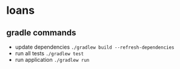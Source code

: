# loans

## gradle commands
- update dependencies `./gradlew build --refresh-dependencies`
- run all tests `./gradlew test`
- run application `./gradlew run`
